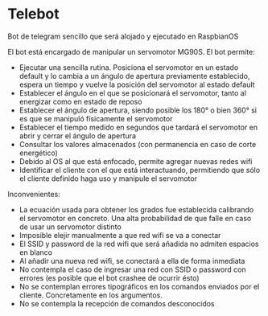 # Telebot
Bot de telegram sencillo que será alojado y ejecutado en RaspbianOS

El bot está encargado de manipular un servomotor MG90S.
El bot permite: 
* Ejecutar una sencilla rutina. Posiciona el servomotor en un estado default y lo cambia a un ángulo de apertura previamente establecido,      espera un tiempo y vuelve la posición del servomotor al estado default
* Establecer el ángulo en el que se posicionará el servomotor, tanto al energizar como en estado de reposo
* Establecer el ángulo de apertura, siendo posible los 180° o bien 360° si es que se manipuló físicamente el servomotor
* Establecer el tiempo medido en segundos que tardará el servomotor en abrir y cerrar el ángulo de apertura
* Consultar los valores almacenados (con permanencia en caso de corte energético)
* Debido al OS al que está enfocado, permite agregar nuevas redes wifi
* Identificar el cliente con el que está interactuando, permitiendo que sólo el cliente definido haga uso y manipule el servomotor

Inconvenientes:
* La ecuación usada para obtener los grados fue establecida calibrando el servomotor en concreto. Una alta probabilidad de que falle en       caso de usar un servomotor distinto
* Imposible elejir manualmente a que red wifi se va a conectar
* El SSID y password de la red wifi que será añadida no admiten espacios en blanco
* Al añadir una nueva red wifi, se conectará a ella de forma inmediata
* No contempla el caso de ingresar una red con SSID o password con errores (es posible que el bot crashee de ocurrir ésto)
* No se contemplan errores tipográficos en los comandos enviados por el cliente. Concretamente en los argumentos.
* No se contempla la recepción de comandos desconocidos
